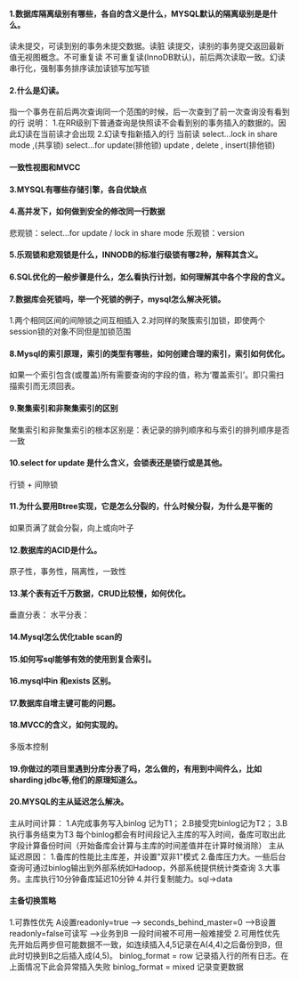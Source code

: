 #### 1.数据库隔离级别有哪些，各自的含义是什么，MYSQL默认的隔离级别是是什么。
读未提交，可读到别的事务未提交数据。读脏
读提交，读别的事务提交返回最新值无视图概念。不可重复读
不可重复读(InnoDB默认)，前后两次读取一致。幻读
串行化，强制事务排序读加读锁写加写锁

#### 2.什么是幻读。
指一个事务在前后两次查询同一个范围的时候，后一次查到了前一次查询没有看到的行
说明：
1.在RR级别下普通查询是快照读不会看到别的事务插入的数据的。因此幻读在当前读才会出现
2.幻读专指新插入的行
当前读
select...lock in share mode ,(共享锁)
select...for update(排他锁)
update , delete , insert(排他锁)

#### 一致性视图和MVCC


#### 3.MYSQL有哪些存储引擎，各自优缺点


#### 4.高并发下，如何做到安全的修改同一行数据
悲观锁：select...for update / lock in share mode
乐观锁：version

#### 5.乐观锁和悲观锁是什么，INNODB的标准行级锁有哪2种，解释其含义。


#### 6.SQL优化的一般步骤是什么，怎么看执行计划，如何理解其中各个字段的含义。


#### 7.数据库会死锁吗，举一个死锁的例子，mysql怎么解决死锁。
1.两个相同区间的间隙锁之间互相插入
2.对同样的聚簇索引加锁，即使两个session锁的对象不同但是加锁范围


#### 8.Mysql的索引原理，索引的类型有哪些，如何创建合理的索引，索引如何优化。
如果一个索引包含(或覆盖)所有需要查询的字段的值，称为‘覆盖索引’。即只需扫描索引而无须回表。


#### 9.聚集索引和非聚集索引的区别
聚集索引和非聚集索引的根本区别是：表记录的排列顺序和与索引的排列顺序是否一致


#### 10.select for update 是什么含义，会锁表还是锁行或是其他。
行锁 + 间隙锁


#### 11.为什么要用Btree实现，它是怎么分裂的，什么时候分裂，为什么是平衡的
如果页满了就会分裂，向上或向叶子


#### 12.数据库的ACID是什么。
原子性，事务性，隔离性，一致性


#### 13.某个表有近千万数据，CRUD比较慢，如何优化。
垂直分表：
水平分表：


#### 14.Mysql怎么优化table scan的



#### 15.如何写sql能够有效的使用到复合索引。



#### 16.mysql中in 和exists 区别。



#### 17.数据库自增主键可能的问题。



#### 18.MVCC的含义，如何实现的。
多版本控制


#### 19.你做过的项目里遇到分库分表了吗，怎么做的，有用到中间件么，比如sharding jdbc等,他们的原理知道么。



#### 20.MYSQL的主从延迟怎么解决。
主从时间计算：
    1.A完成事务写入binlog 记为T1； 
    2.B接受完binlog记为T2； 
    3.B执行事务结束为T3
   每个binlog都会有时间段记入主库的写入时间，备库可取出此字段计算备份时间（开始备库会计算与主库的时间差值并在计算时候消除）
主从延迟原因：
    1.备库的性能比主库差，并设置"双非1"模式
    2.备库压力大。一些后台查询可通过binlog输出到外部系统如Hadoop，外部系统提供统计类查询
    3.大事务。主库执行10分钟备库延迟10分钟
    4.并行复制能力。sql->data

#### 主备切换策略
1.可靠性优先
   A设置readonly=true --> seconds_behind_master=0 -->B设置readonly=false可读写 -->业务到B
   一段时间被不可用一般难接受
2.可用性优先
   先开始后两步但可能数据不一致，如连续插入4,5记录在A(4,4)之后备份到B，但此时切换到B之后插入成(4,5)。
   binlog_format = row 记录插入行的所有日志。在上面情况下此会异常插入失败
   binlog_format = mixed 记录变更数据
   


















